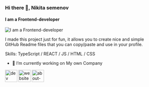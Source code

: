 ### Hi there 👋, Nikita semenov
#### I am a Frontend-developer
![I am a Frontend-developer](https://github.com/script696/script696/blob/main/img/test1.jpg)

I made this project just for fun, it allows you to create nice and simple GitHub Readme files that you can copy/paste and use in your profile.

Skills: TypeScript / REACT / JS / HTML / CSS

- 🔭 I’m currently working on My own Company 


[<img src='https://cdn.jsdelivr.net/npm/simple-icons@3.0.1/icons/dev-dot-to.svg' alt='dev' height='40'>](https://dev.to/script696) 
[<img src='https://cdn.jsdelivr.net/npm/simple-icons@3.0.1/icons/icloud.svg' alt='website' height='40'>](niksemenov.ru) 
[<img src='https://cdn.jsdelivr.net/npm/simple-icons@3.0.1/icons/about-dot-me.svg' alt='about-dot-me' height='40'>](https://vk.com/id11926435)  

